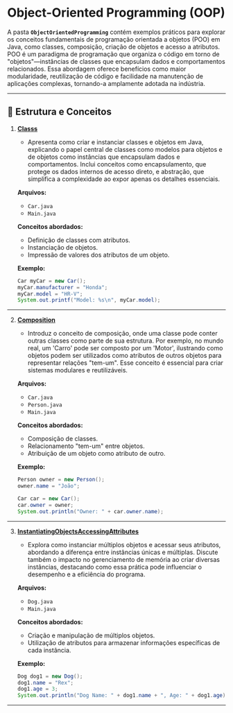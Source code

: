 # Object-Oriented Programming (OOP)

A pasta **`ObjectOrientedProgramming`** contém exemplos práticos para explorar os conceitos fundamentais de programação
orientada a objetos (POO) em Java, como classes, composição, criação de objetos e acesso a atributos. POO é um paradigma
de programação que organiza o código em torno de "objetos"—instâncias de classes que encapsulam dados e comportamentos
relacionados. Essa abordagem oferece benefícios como maior modularidade, reutilização de código e facilidade na
manutenção de aplicações complexas, tornando-a amplamente adotada na indústria.

---

## 📘 Estrutura e Conceitos

1. **[Classs](Classs)**
    - Apresenta como criar e instanciar classes e objetos em Java, explicando o papel central de classes como modelos
      para objetos e de objetos como instâncias que encapsulam dados e comportamentos. Inclui conceitos como
      encapsulamento, que protege os dados internos de acesso direto, e abstração, que simplifica a complexidade ao
      expor apenas os detalhes essenciais.

   **Arquivos:**
    - `Car.java`
    - `Main.java`

   **Conceitos abordados:**
    - Definição de classes com atributos.
    - Instanciação de objetos.
    - Impressão de valores dos atributos de um objeto.

   **Exemplo:**
   ```java
   Car myCar = new Car();
   myCar.manufacturer = "Honda";
   myCar.model = "HR-V";
   System.out.printf("Model: %s\n", myCar.model);
   ```

---

2. **[Composition](Composition)**
    - Introduz o conceito de composição, onde uma classe pode conter outras classes como parte de sua estrutura. Por
      exemplo, no mundo real, um 'Carro' pode ser composto por um 'Motor', ilustrando como objetos podem ser utilizados
      como atributos de outros objetos para representar relações "tem-um". Esse conceito é essencial para criar sistemas
      modulares e reutilizáveis.

   **Arquivos:**
    - `Car.java`
    - `Person.java`
    - `Main.java`

   **Conceitos abordados:**
    - Composição de classes.
    - Relacionamento "tem-um" entre objetos.
    - Atribuição de um objeto como atributo de outro.

   **Exemplo:**
   ```java
   Person owner = new Person();
   owner.name = "João";

   Car car = new Car();
   car.owner = owner;
   System.out.println("Owner: " + car.owner.name);
   ```

---

3. **[InstantiatingObjectsAccessingAttributes](challenge/InstantiatingObjectsAccessingAttributes)**
    - Explora como instanciar múltiplos objetos e acessar seus atributos, abordando a diferença entre instâncias únicas
      e múltiplas. Discute também o impacto no gerenciamento de memória ao criar diversas instâncias, destacando como
      essa prática pode influenciar o desempenho e a eficiência do programa.

   **Arquivos:**
    - `Dog.java`
    - `Main.java`

   **Conceitos abordados:**
    - Criação e manipulação de múltiplos objetos.
    - Utilização de atributos para armazenar informações específicas de cada instância.

   **Exemplo:**
   ```java
   Dog dog1 = new Dog();
   dog1.name = "Rex";
   dog1.age = 3;
   System.out.println("Dog Name: " + dog1.name + ", Age: " + dog1.age);
   ```

---